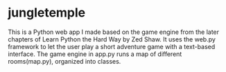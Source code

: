 # jungletemple
This is a Python web app I made based on the game engine from the later chapters of Learn Python the Hard Way by Zed Shaw. 
It uses the web.py  framework to let the user play a short adventure game with a text-based interface.
The game engine in app.py runs a map of different rooms(map.py), organized into classes. 
